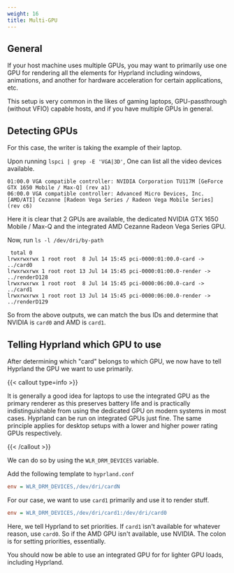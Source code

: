 ```yaml
---
weight: 16
title: Multi-GPU
---
```


## General

If your host machine uses multiple GPUs, you may want to primarily use one GPU
for rendering all the elements for Hyprland including windows, animations, and
another for hardware acceleration for certain applications, etc.

This setup is very common in the likes of gaming laptops, GPU-passthrough
(without VFIO) capable hosts, and if you have multiple GPUs in general.

## Detecting GPUs

For this case, the writer is taking the example of their laptop.

Upon running `lspci | grep -E 'VGA|3D'`, One can list all the video devices
available.

```
01:00.0 VGA compatible controller: NVIDIA Corporation TU117M [GeForce GTX 1650 Mobile / Max-Q] (rev a1)
06:00.0 VGA compatible controller: Advanced Micro Devices, Inc. [AMD/ATI] Cezanne [Radeon Vega Series / Radeon Vega Mobile Series] (rev c6)
```

Here it is clear that 2 GPUs are available, the dedicated NVIDIA GTX 1650 Mobile
/ Max-Q and the integrated AMD Cezanne Radeon Vega Series GPU.

Now, run `ls -l /dev/dri/by-path`

```
 total 0
lrwxrwxrwx 1 root root  8 Jul 14 15:45 pci-0000:01:00.0-card -> ../card0
lrwxrwxrwx 1 root root 13 Jul 14 15:45 pci-0000:01:00.0-render -> ../renderD128
lrwxrwxrwx 1 root root  8 Jul 14 15:45 pci-0000:06:00.0-card -> ../card1
lrwxrwxrwx 1 root root 13 Jul 14 15:45 pci-0000:06:00.0-render -> ../renderD129
```

So from the above outputs, we can match the bus IDs and determine that NVIDIA is
`card0` and AMD is `card1`.

## Telling Hyprland which GPU to use

After determining which "card" belongs to which GPU, we now have to tell
Hyprland the GPU we want to use primarily.

{{< callout type=info >}}

It is generally a good idea for laptops to use the integrated GPU as the primary
renderer as this preserves battery life and is practically indistinguishable
from using the dedicated GPU on modern systems in most cases. Hyprland can be
run on integrated GPUs just fine. The same principle applies for desktop setups
with a lower and higher power rating GPUs respectively.

{{< /callout >}}

We can do so by using the `WLR_DRM_DEVICES` variable.

Add the following template to `hyprland.conf`

```ini
env = WLR_DRM_DEVICES,/dev/dri/cardN
```

For our case, we want to use `card1` primarily and use it to render stuff.

```ini
env = WLR_DRM_DEVICES,/dev/dri/card1:/dev/dri/card0
```

Here, we tell Hyprland to set priorities. If `card1` isn't available for
whatever reason, use `card0`. So if the AMD GPU isn't available, use NVIDIA. The
colon is for setting priorities, essentially.

You should now be able to use an integrated GPU for for lighter GPU loads,
including Hyprland.

